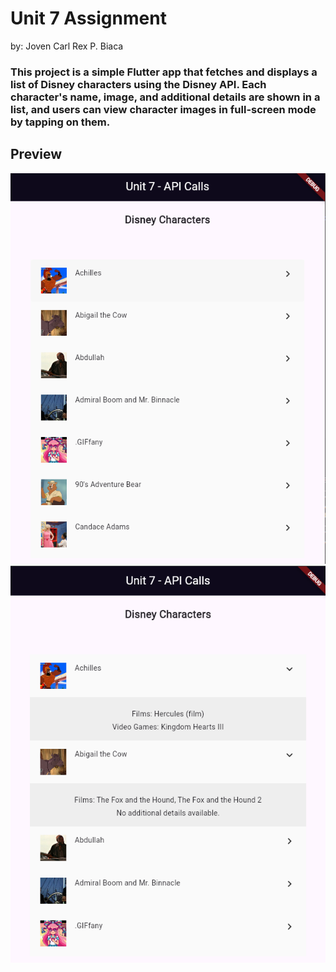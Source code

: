 # Unit 7 Assignment
by: Joven Carl Rex P. Biaca

### This project is a simple Flutter app that fetches and displays a list of Disney characters using the Disney API. Each character's name, image, and additional details are shown in a list, and users can view character images in full-screen mode by tapping on them.


## Preview
![My Image](assets/preview.png)
![My Image](assets/preview_1.png)
 